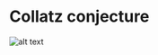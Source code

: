# Collatz conjecture

![alt text](https://github.com/proman3419/Programming-Challenges-v1.4/Screenshots/15_1.PNG)
